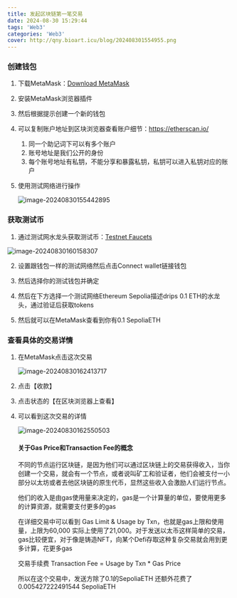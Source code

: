 ```yaml
---
title: 发起区块链第一笔交易
date: 2024-08-30 15:29:44
tags: 'Web3'
categories: 'Web3'
cover: http://qny.bioart.icu/blog/202408301554955.png
---
```


### 创建钱包

1. 下载MetaMask：[Download MetaMask](https://metamask.io/download/)

2. 安装MetaMask浏览器插件

3. 然后根据提示创建一个新的钱包

4. 可以复制账户地址到区块浏览器查看账户细节：https://etherscan.io/

   1. 同一个助记词下可以有多个账户
   2. 账号地址是我们公开的身份
   3. 每个账号地址有私钥，不能分享和暴露私钥，私钥可以进入私钥对应的账户

5. 使用测试网络进行操作

   ![image-20240830155442895](http://qny.bioart.icu/blog/202408301554955.png)

### 获取测试币

1. 通过测试网水龙头获取测试币：[Testnet Faucets](https://faucets.chain.link/)

![image-20240830160158307](http://qny.bioart.icu/blog/202408301601337.png)

2. 设置跟钱包一样的测试网络然后点击Connect wallet链接钱包

3. 然后选择你的测试钱包并确定
4. 然后在下方选择一个测试网络Ethereum Sepolia描述drips 0.1 ETH的水龙头，通过验证后获取tokens
5. 然后就可以在MetaMask查看到你有0.1 SepoliaETH

### 查看具体的交易详情

1. 在MetaMask点击这次交易

   ![image-20240830162413717](http://qny.bioart.icu/blog/202408301624775.png)

2. 点击【收款】

3. 点击状态的【在区块浏览器上查看】

4. 可以看到这次交易的详情

   ![image-20240830162550503](http://qny.bioart.icu/blog/202408301625623.png)

   #### 关于Gas Price和Transaction Fee的概念

   不同的节点运行区块链，是因为他们可以通过区块链上的交易获得收入，当你创建一个交易，就会有一个节点，或者说叫矿工和验证者，他们会被支付一小部分以太坊或者去他区块链的原生代币，显然这些收入会激励人们运行节点。
   
   
   
   他们的收入是由gas使用量来决定的，gas是一个计算量的单位，要使用更多的计算资源，就需要支付更多的gas
   
   
   
   在详细交易中可以看到 Gas Limit & Usage by Txn，也就是gas上限和使用量，上限为60,000 实际上使用了21,000。对于发送以太币这样简单的交易，gas比较便宜，对于像是铸造NFT，向某个Defi存取这种复杂交易就会用到更多计算，花更多gas
   
   

	交易手续费 Transaction Fee = Usage by Txn * Gas Price

	

	所以在这个交易中，发送方除了0.1的SepoliaETH 还额外花费了 0.005427222491544 SepoliaETH
